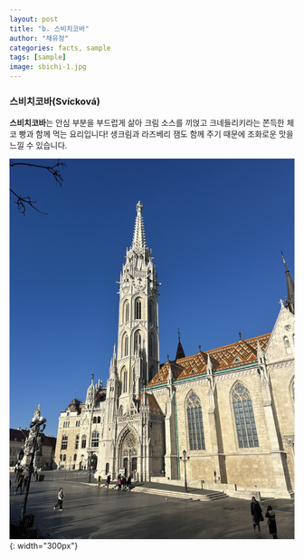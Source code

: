 ```yaml
---
layout: post
title: "b. 스비치코바"
author: "채유정"
categories: facts, sample
tags: [sample]
image: sbichi-1.jpg
---
```


### 스비치코바(Svícková)

**스비치코바**는 안심 부분을 부드럽게 삶아 크림 소스를 끼얹고 크네들리키라는 쫀득한 체코 빵과 함께 먹는 요리입니다! 생크림과 라즈베리 잼도 함께 주기 때문에 조화로운 맛을 느낄 수 있습니다.

![이미지](/assets/img/buda-2.jpg "스비치코바"){: width="300px"}
